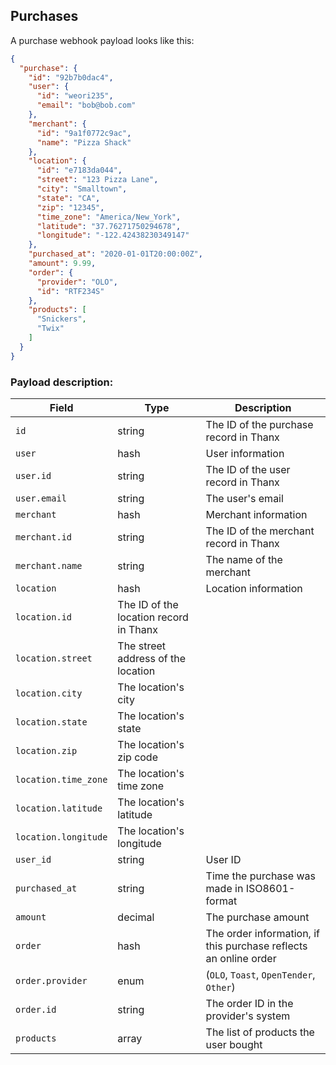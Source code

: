 ## Purchases

A purchase webhook payload looks like this:

```json
{
  "purchase": {
    "id": "92b7b0dac4",
    "user": {
      "id": "weori235",
      "email": "bob@bob.com"
    },
    "merchant": {
      "id": "9a1f0772c9ac",
      "name": "Pizza Shack"
    },
    "location": {
      "id": "e7183da044",
      "street": "123 Pizza Lane",
      "city": "Smalltown",
      "state": "CA",
      "zip": "12345",
      "time_zone": "America/New_York",
      "latitude": "37.76271750294678",
      "longitude": "-122.42438230349147"
    },
    "purchased_at": "2020-01-01T20:00:00Z",
    "amount": 9.99,
    "order": {
      "provider": "OLO",
      "id": "RTF234S"
    },
    "products": [
      "Snickers",
      "Twix"
    ]
  }
}
```

### Payload description:

Field | Type | Description
----- | ---- | -----------
`id` | string | The ID of the purchase record in Thanx
`user` | hash | User information
`user.id` | string | The ID of the user record in Thanx
`user.email` | string | The user's email
`merchant` | hash | Merchant information
`merchant.id` | string| The ID of the merchant record in Thanx
`merchant.name` | string | The name of the merchant
`location` | hash | Location information
`location.id` | The ID of the location record in Thanx
`location.street` | The street address of the location
`location.city` | The location's city
`location.state` | The location's state
`location.zip` | The location's zip code
`location.time_zone` | The location's time zone
`location.latitude` | The location's latitude
`location.longitude` | The location's longitude
`user_id` | string | User ID
`purchased_at` | string | Time the purchase was made in ISO8601-format
`amount` | decimal | The purchase amount
`order` | hash | The order information, if this purchase reflects an online order
`order.provider` | enum | (`OLO`, `Toast`, `OpenTender`, `Other`)
`order.id` | string | The order ID in the provider's system
`products` | array | The list of products the user bought
